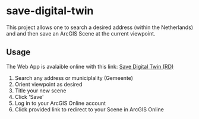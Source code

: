 # save-digital-twin
This project allows one to search a desired address (within the Netherlands) and and then save an ArcGIS Scene at the current viewpoint.

## Usage
The Web App is avalaible online with this link: [Save Digital Twin (RD)](https://louisdec123.github.io/save-digital-twin/ "Save Digital Twin (RD)")
1. Search any address or municiplality (Gemeente)
3. Orient viewpoint as desired
4. Title your new scene
5. Click 'Save'
6. Log in to your ArcGIS Online account
7. Click provided link to redirect to your Scene in ArcGIS Online
